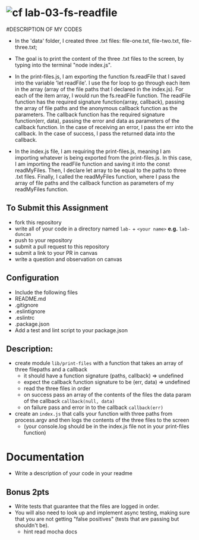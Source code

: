 ![cf](https://i.imgur.com/7v5ASc8.png) lab-03-fs-readfile
======

#DESCRIPTION OF MY CODES
* In the 'data' folder, I created three .txt files: file-one.txt, file-two.txt, file-three.txt;

* The goal is to print the content of the three .txt files to the screen, by typing into the terminal "node index.js".
* In the print-files.js, I am exporting the function fs.readFile that I saved into the variable 'let readFile'. I use the for loop to go through each item in the array (array of the file paths that I declared in the index.js).  For each of the item array, I would run the fs.readFile function.  The readFile function has the required signature function(array, callback), passing the array of file paths and the anonymous callback function as the parameters.  The callback function has the required signature function(err, data), passing the error and data as parameters of the callback function.  In the case of receiving an error, I pass the err into the callback.  In the case of success, I pass the returned data into the callback.
* In the index.js file, I am requiring the print-files.js, meaning I am importing whatever is being exported from the print-files.js.  In this case, I am importing the readFile function and saving it into the const readMyFiles. Then, I declare let array to be equal to the paths to three .txt files.  Finally, I called the readMyFiles function, where I pass the array of file paths and the callback function as parameters of my readMyFiles function.


## To Submit this Assignment
  * fork this repository
  * write all of your code in a directory named `lab-` + `<your name>` **e.g.** `lab-duncan`
  * push to your repository
  * submit a pull request to this repository
  * submit a link to your PR in canvas
  * write a question and observation on canvas

## Configuration
* Include the following files
* README.md
* .gitignore
* .eslintignore
* .eslintrc
* .package.json
* Add a test and lint script to your package.json

## Description:
* create module `lib/print-files` with a function that takes an array of three filepaths and a callback
  * it should have a function signature (paths, callback) => undefined
  * expect the callback function signature to be (err, data) => undefined
  * read the three files in order
  * on success pass an array of the contents of the files the data param of the callback `callback(null, data)`  
  * on failure pass and error in to the callback `callback(err)`
* create an `index.js` that calls your function with three paths from process.argv
  and then logs the contents of the three files to the screen
  * (your console.log should be  in the index.js file not in your print-files function)

# Documentation
* Write a description of your code in your readme

## Bonus 2pts
* Write tests that guarantee that the files are logged in order.
* You will also need to look up and implement async testing, making sure that you are not getting "false positives" (tests that are passing but shouldn't be).
  * hint read mocha docs    
